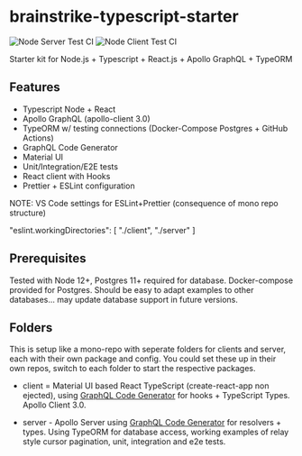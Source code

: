 # brainstrike-typescript-starter

![Node Server Test CI](https://github.com/seandearnaley/brainstrike-typescript-starter/workflows/Node%20Server%20Test%20CI/badge.svg?event=push)
![Node Client Test CI](https://github.com/seandearnaley/brainstrike-typescript-starter/workflows/Node%20Client%20Test%20CI/badge.svg?event=push)

Starter kit for Node.js + Typescript + React.js + Apollo GraphQL + TypeORM

## Features

- Typescript Node + React
- Apollo GraphQL (apollo-client 3.0)
- TypeORM w/ testing connections (Docker-Compose Postgres + GitHub Actions)
- GraphQL Code Generator
- Material UI
- Unit/Integration/E2E tests
- React client with Hooks
- Prettier + ESLint configuration

NOTE: VS Code settings for ESLint+Prettier (consequence of mono repo structure)

"eslint.workingDirectories": [ "./client", "./server" ]

## Prerequisites

Tested with Node 12+, Postgres 11+ required for database.  Docker-compose provided for Postgres.  Should be easy to adapt examples to other databases... may update database support in future versions.

## Folders

This is setup like a mono-repo with seperate folders for clients and server, each with their own package and config. You could set these up in their own repos, switch to each folder to start the respective packages.

- client = Material UI based React TypeScript (create-react-app non ejected), using [GraphQL Code Generator](https://github.com/dotansimha/graphql-code-generator) for hooks + TypeScript Types.  Apollo Client 3.0.

- server - Apollo Server using [GraphQL Code Generator](https://github.com/dotansimha/graphql-code-generator) for resolvers + types. Using TypeORM for database access, working examples of relay style cursor pagination, unit, integration and e2e tests.
